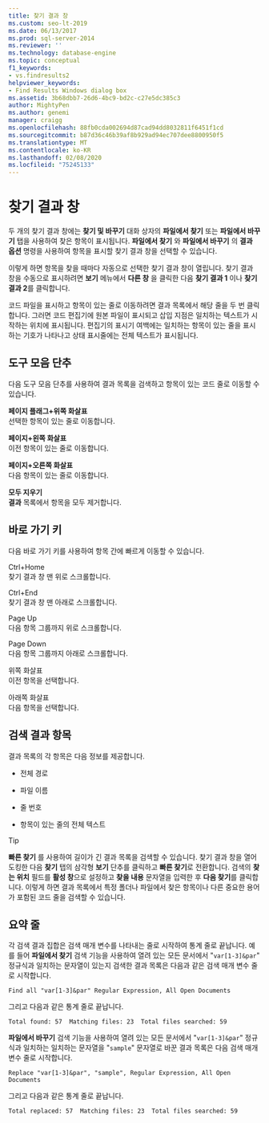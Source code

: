 ```yaml
---
title: 찾기 결과 창
ms.custom: seo-lt-2019
ms.date: 06/13/2017
ms.prod: sql-server-2014
ms.reviewer: ''
ms.technology: database-engine
ms.topic: conceptual
f1_keywords:
- vs.findresults2
helpviewer_keywords:
- Find Results Windows dialog box
ms.assetid: 3b68dbb7-26d6-4bc9-bd2c-c27e5dc385c3
author: MightyPen
ms.author: genemi
manager: craigg
ms.openlocfilehash: 88fb0cda002694d87cad94dd8032811f6451f1cd
ms.sourcegitcommit: b87d36c46b39af8b929ad94ec707dee8800950f5
ms.translationtype: MT
ms.contentlocale: ko-KR
ms.lasthandoff: 02/08/2020
ms.locfileid: "75245133"
---
```

# <a name="find-results-windows"></a>찾기 결과 창
  두 개의 찾기 결과 창에는 **찾기 및 바꾸기** 대화 상자의 **파일에서 찾기** 또는 **파일에서 바꾸기** 탭을 사용하여 찾은 항목이 표시됩니다. **파일에서 찾기** 와 **파일에서 바꾸기** 의 **결과 옵션** 명령을 사용하여 항목을 표시할 찾기 결과 창을 선택할 수 있습니다.  
  
 이렇게 하면 항목을 찾을 때마다 자동으로 선택한 찾기 결과 창이 열립니다. 찾기 결과 창을 수동으로 표시하려면 **보기** 메뉴에서 **다른 창** 을 클릭한 다음 **찾기 결과 1** 이나 **찾기 결과 2**를 클릭합니다.  
  
 코드 파일을 표시하고 항목이 있는 줄로 이동하려면 결과 목록에서 해당 줄을 두 번 클릭합니다. 그러면 코드 편집기에 원본 파일이 표시되고 삽입 지점은 일치하는 텍스트가 시작하는 위치에 표시됩니다. 편집기의 표시기 여백에는 일치하는 항목이 있는 줄을 표시하는 기호가 나타나고 상태 표시줄에는 전체 텍스트가 표시됩니다.  
  
## <a name="toolbar-buttons"></a>도구 모음 단추  
 다음 도구 모음 단추를 사용하여 결과 목록을 검색하고 항목이 있는 코드 줄로 이동할 수 있습니다.  
  
 **페이지 플래그+위쪽 화살표**  
 선택한 항목이 있는 줄로 이동합니다.  
  
 **페이지+왼쪽 화살표**  
 이전 항목이 있는 줄로 이동합니다.  
  
 **페이지+오른쪽 화살표**  
 다음 항목이 있는 줄로 이동합니다.  
  
 **모두 지우기**  
 **결과** 목록에서 항목을 모두 제거합니다.  
  
## <a name="shortcut-keys"></a>바로 가기 키  
 다음 바로 가기 키를 사용하여 항목 간에 빠르게 이동할 수 있습니다.  
  
 Ctrl+Home  
 찾기 결과 창 맨 위로 스크롤합니다.  
  
 Ctrl+End  
 찾기 결과 창 맨 아래로 스크롤합니다.  
  
 Page Up  
 다음 항목 그룹까지 위로 스크롤합니다.  
  
 Page Down  
 다음 항목 그룹까지 아래로 스크롤합니다.  
  
 위쪽 화살표  
 이전 항목을 선택합니다.  
  
 아래쪽 화살표  
 다음 항목을 선택합니다.  
  
## <a name="search-result-entries"></a>검색 결과 항목  
 결과 목록의 각 항목은 다음 정보를 제공합니다.  
  
-   전체 경로  
  
-   파일 이름  
  
-   줄 번호  
  
-   항목이 있는 줄의 전체 텍스트  
  
> [!TIP]  
>  **빠른 찾기** 를 사용하여 길이가 긴 결과 목록을 검색할 수 있습니다. 찾기 결과 창을 열어 도킹한 다음 **찾기** 탭의 삼각형 **보기** 단추를 클릭하고 **빠른 찾기**로 전환합니다. 검색의 **찾는 위치** 필드를 **활성 창**으로 설정하고 **찾을 내용** 문자열을 입력한 후 **다음 찾기**를 클릭합니다. 이렇게 하면 결과 목록에서 특정 폴더나 파일에서 찾은 항목이나 다른 중요한 용어가 포함된 코드 줄을 검색할 수 있습니다.  
  
## <a name="summary-lines"></a>요약 줄  
 각 검색 결과 집합은 검색 매개 변수를 나타내는 줄로 시작하여 통계 줄로 끝납니다. 예를 들어 **파일에서 찾기** 검색 기능을 사용하여 열려 있는 모든 문서에서 "`var[1-3]&par`" 정규식과 일치하는 문자열이 있는지 검색한 결과 목록은 다음과 같은 검색 매개 변수 줄로 시작합니다.  
  
 `Find all "var[1-3]&par" Regular Expression, All Open Documents`  
  
 그리고 다음과 같은 통계 줄로 끝납니다.  
  
 `Total found: 57  Matching files: 23  Total files searched: 59`  
  
 **파일에서 바꾸기** 검색 기능을 사용하여 열려 있는 모든 문서에서 "`var[1-3]&par`" 정규식과 일치하는 일치하는 문자열을 "`sample`" 문자열로 바꾼 결과 목록은 다음 검색 매개 변수 줄로 시작합니다.  
  
 `Replace "var[1-3]&par", "sample", Regular Expression, All Open Documents`  
  
 그리고 다음과 같은 통계 줄로 끝납니다.  
  
 `Total replaced: 57  Matching files: 23  Total files searched: 59`  

